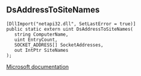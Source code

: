 ## DsAddressToSiteNames

```
[DllImport("netapi32.dll", SetLastError = true)]
public static extern uint DsAddressToSiteNames(
   string ComputerName,
   uint EntryCount,
   SOCKET_ADDRESS[] SocketAddresses,
   out IntPtr SiteNames
);
```

[Microsoft documentation](https://docs.microsoft.com/en-us/windows/win32/api/dsgetdc/nf-dsgetdc-dsaddresstositenamesw)
